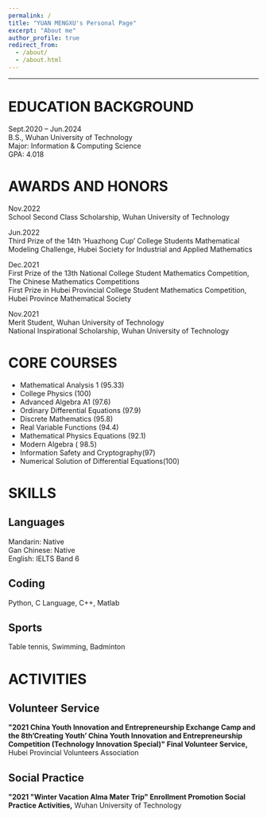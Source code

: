 ```yaml
---
permalink: /
title: "YUAN MENGXU's Personal Page"
excerpt: "About me"
author_profile: true
redirect_from: 
  - /about/
  - /about.html
---
```


---

**EDUCATION BACKGROUND**
=====
Sept.2020 – Jun.2024  
B.S., Wuhan University of Technology  
Major: Information & Computing Science  
GPA: 4.018



**AWARDS AND HONORS**
======
Nov.2022  
School Second Class Scholarship, Wuhan University of Technology  

Jun.2022  
Third Prize of the 14th ‘Huazhong Cup’ College Students Mathematical Modeling
Challenge, Hubei Society for Industrial and Applied Mathematics  

Dec.2021  
First Prize of the 13th National College Student Mathematics Competition, The Chinese Mathematics Competitions  
First Prize in Hubei Provincial College Student Mathematics Competition, Hubei Province Mathematical Society  

Nov.2021  
Merit Student, Wuhan University of Technology  
National Inspirational Scholarship, Wuhan University of Technology  



**CORE COURSES**
=====
* Mathematical Analysis 1 (95.33)  
* College Physics (100)  
* Advanced Algebra A1 (97.6)  
* Ordinary Differential Equations (97.9)  
* Discrete Mathematics (95.8)  
* Real Variable Functions (94.4)   
* Mathematical Physics Equations (92.1)  
* Modern Algebra ( 98.5)   
* Information Safety and Cryptography(97)
* Numerical Solution of Differential Equations(100)



SKILLS
=====

Languages
---
Mandarin: Native  
Gan Chinese: Native  
English: IELTS Band 6  

Coding
---
Python, C Language, C++, Matlab  

Sports
---
Table tennis, Swimming, Badminton



ACTIVITIES
=====

Volunteer Service
---
**"2021 China Youth Innovation and Entrepreneurship Exchange Camp and the 8th’Creating Youth’ China Youth Innovation and Entrepreneurship Competition (Technology Innovation Special)" Final Volunteer Service,** Hubei Provincial Volunteers Association

Social Practice
---
**"2021 "Winter Vacation Alma Mater Trip" Enrollment Promotion Social Practice Activities,** Wuhan University of Technology
